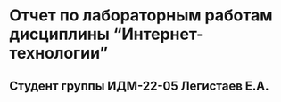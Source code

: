 # Отчет по лабораторным работам дисциплины “Интернет-технологии”
## Студент группы ИДМ-22-05 Легистаев Е.А.
